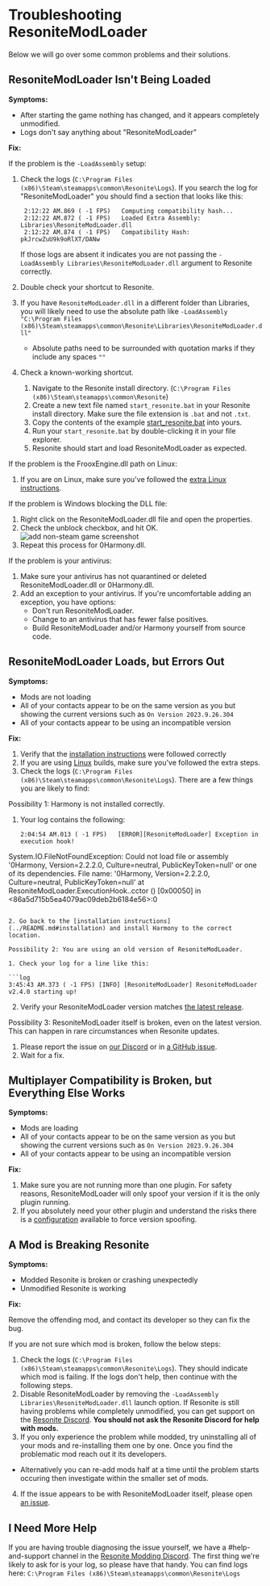 # Troubleshooting ResoniteModLoader

Below we will go over some common problems and their solutions.

## ResoniteModLoader Isn't Being Loaded

**Symptoms:**

- After starting the game nothing has changed, and it appears completely unmodified.
- Logs don't say anything about "ResoniteModLoader"

**Fix:**

If the problem is the `-LoadAssembly` setup:

1. Check the logs (`C:\Program Files (x86)\Steam\steamapps\common\Resonite\Logs`). If you search the log for "ResoniteModLoader" you should find a section that looks like this:

   ```log
    2:12:22 AM.869 ( -1 FPS)   Computing compatibility hash...
    2:12:22 AM.872 ( -1 FPS)   Loaded Extra Assembly: Libraries\ResoniteModLoader.dll
    2:12:22 AM.874 ( -1 FPS)   Compatibility Hash: pkJrcwZuU9k9oRlXT/DANw
   ```

   If those logs are absent it indicates you are not passing the `-LoadAssembly Libraries\ResoniteModLoader.dll` argument to Resonite correctly.
2. Double check your shortcut to Resonite.
3. If you have `ResoniteModLoader.dll` in a different folder than Libraries, you will likely need to use the absolute path like `-LoadAssembly "C:\Program Files (x86)\Steam\steamapps\common\Resonite\Libraries\ResoniteModLoader.dll"`
   - Absolute paths need to be surrounded with quotation marks if they include any spaces `""`
4. Check a known-working shortcut.
   1. Navigate to the Resonite install directory. (`C:\Program Files (x86)\Steam\steamapps\common\Resonite`)
   2. Create a new text file named `start_resonite.bat` in your Resonite install directory. Make sure the file extension is `.bat` and not `.txt`.
   3. Copy the contents of the example [start_resonite.bat](start_resonite.bat) into yours.
   4. Run your `start_resonite.bat` by double-clicking it in your file explorer.
   5. Resonite should start and load ResoniteModLoader as expected.

If the problem is the FrooxEngine.dll path on Linux:

1. If you are on Linux, make sure you've followed the [extra Linux instructions](linux.md).

If the problem is Windows blocking the DLL file:

1. Right click on the ResoniteModLoader.dll file and open the properties.
2. Check the unblock checkbox, and hit OK.  
   ![add non-steam game screenshot](img/windows_unblock.png)
3. Repeat this process for 0Harmony.dll.

If the problem is your antivirus:

1. Make sure your antivirus has not quarantined or deleted ResoniteModLoader.dll or 0Harmony.dll.
2. Add an exception to your antivirus. If you're uncomfortable adding an exception, you have options:
   - Don't run ResoniteModLoader.
   - Change to an antivirus that has fewer false positives.
   - Build ResoniteModLoader and/or Harmony yourself from source code.

## ResoniteModLoader Loads, but Errors Out

**Symptoms:**

- Mods are not loading
- All of your contacts appear to be on the same version as you but showing the current versions such as `On Version 2023.9.26.304`
- All of your contacts appear to be using an incompatible version

**Fix:**

1. Verify that the [installation instructions](../README.md#installation) were followed correctly
2. If you are using [Linux](linux.md) builds, make sure you've followed the extra steps.
3. Check the logs (`C:\Program Files (x86)\Steam\steamapps\common\Resonite\Logs`). There are a few things you are likely to find:

Possibility 1: Harmony is not installed correctly.

1. Your log contains the following:

   ```log
   2:04:54 AM.013 ( -1 FPS)   [ERROR][ResoniteModLoader] Exception in execution hook!
System.IO.FileNotFoundException: Could not load file or assembly '0Harmony, Version=2.2.2.0, Culture=neutral, PublicKeyToken=null' or one of its dependencies.
File name: '0Harmony, Version=2.2.2.0, Culture=neutral, PublicKeyToken=null'
  at ResoniteModLoader.ExecutionHook..cctor () [0x00050] in <86a5d715b5ea4079ac09deb2b6184e56>:0 
   ```

2. Go back to the [installation instructions](../README.md#installation) and install Harmony to the correct location.

Possibility 2: You are using an old version of ResoniteModLoader.

1. Check your log for a line like this:

  ```log
  3:45:43 AM.373 ( -1 FPS) [INFO] [ResoniteModLoader] ResoniteModLoader v2.4.0 starting up!
  ```

2. Verify your ResoniteModLoader version matches [the latest release](https://github.com/resonite-modding-group/ResoniteModLoader/releases/latest).

Possibility 3: ResoniteModLoader itself is broken, even on the latest version. This can happen in rare circumstances when Resonite updates.

1. Please report the issue on [our Discord][Resonite Modding Discord] or in [a GitHub issue](https://github.com/resonite-modding-group/ResoniteModLoader/issues).
2. Wait for a fix.

## Multiplayer Compatibility is Broken, but Everything Else Works

**Symptoms:**

- Mods are loading
- All of your contacts appear to be on the same version as you but showing the current versions such as `On Version 2023.9.26.304`
- All of your contacts appear to be using an incompatible version

**Fix:**

1. Make sure you are not running more than one plugin. For safety reasons, ResoniteModLoader will only spoof your version if it is the only plugin running.
2. If you absolutely need your other plugin and understand the risks there is a [configuration](modloader_config.md) available to force version spoofing.

## A Mod is Breaking Resonite

**Symptoms:**

- Modded Resonite is broken or crashing unexpectedly
- Unmodified Resonite is working

**Fix:**

Remove the offending mod, and contact its developer so they can fix the bug.

If you are not sure which mod is broken, follow the below steps:

1. Check the logs (`C:\Program Files (x86)\Steam\steamapps\common\Resonite\Logs`). They should indicate which mod is failing. If the logs don't help, then continue with the following steps.
2. Disable ResoniteModLoader by removing the `-LoadAssembly Libraries\ResoniteModLoader.dll` launch option. If Resonite is still having problems while completely unmodified, you can get support on the [Resonite Discord]. **You should not ask the Resonite Discord for help with mods.**
3. If you only experience the problem while modded, try uninstalling all of your mods and re-installing them one by one. Once you find the problematic mod reach out it its developers. 
 - Alternatively you can re-add mods half at a time until the problem starts occuring then investigate within the smaller set of mods.
4. If the issue appears to be with ResoniteModLoader itself, please open [an issue](https://github.com/resonite-modding-group/ResoniteModLoader/issues).

## I Need More Help

If you are having trouble diagnosing the issue yourself, we have a #help-and-support channel in the [Resonite Modding Discord]. The first thing we're likely to ask for is your log, so please have that handy. You can find logs here: `C:\Program Files (x86)\Steam\steamapps\common\Resonite\Logs`

<!--- Link References -->
[Resonite Modding Discord]: https://discord.gg/ZMRyQ8bryN
[Resonite Discord]: https://discord.gg/resonite
